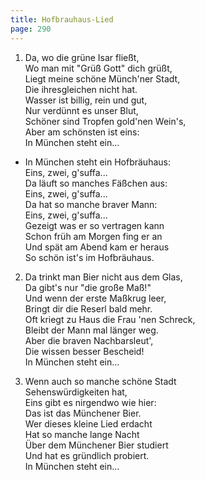 ```yaml
---
title: Hofbrauhaus-Lied
page: 290
---  
```




1. Da, wo die grüne Isar fließt,  
Wo man mit "Grüß Gott" dich grüßt,  
Liegt meine schöne Münch'ner Stadt,  
Die ihresgleichen nicht hat.  
Wasser ist billig, rein und gut,  
Nur verdünnt es unser Blut,  
Schöner sind Tropfen gold'nen Wein's,  
Aber am schönsten ist eins:  
In München steht ein...  


- In München steht ein Hofbräuhaus:  
Eins, zwei, g'suffa...  
Da läuft so manches Fäßchen aus:  
Eins, zwei, g'suffa...  
Da hat so manche braver Mann:  
Eins, zwei, g'suffa...  
Gezeigt was er so vertragen kann  
Schon früh am Morgen fing er an  
Und spät am Abend kam er heraus  
So schön ist's im Hofbräuhaus.  


2. Da trinkt man Bier nicht aus dem Glas,  
Da gibt's nur "die große Maß!"  
Und wenn der erste Maßkrug leer,  
Bringt dir die Reserl bald mehr.  
Oft kriegt zu Haus die Frau 'nen Schreck,  
Bleibt der Mann mal länger weg.  
Aber die braven Nachbarsleut',  
Die wissen besser Bescheid!  
In München steht ein...  


3. Wenn auch so manche schöne Stadt  
Sehenswürdigkeiten hat,  
Eins gibt es nirgendwo wie hier:  
Das ist das Münchener Bier.  
Wer dieses kleine Lied erdacht  
Hat so manche lange Nacht  
Über dem Münchener Bier studiert  
Und hat es gründlich probiert.  
In München steht ein...  